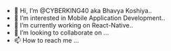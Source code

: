 - 👋 Hi, I’m @CYBERKING40 aka Bhavya Koshiya..
- 👀 I’m interested in Mobile Application Development..
- 🌱 I’m currently working on React-Native..
- 💞️ I’m looking to collaborate on ...
- 📫 How to reach me ...

<!---
CYBERKING40/CYBERKING40 is a ✨ special ✨ repository because its `README.md` (this file) appears on your GitHub profile.
You can click the Preview link to take a look at your changes.
--->
